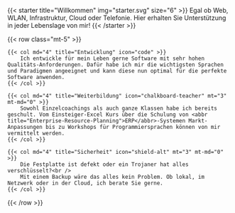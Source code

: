 ---
---
{{< starter title="Willkommen" img="starter.svg" size="6" >}}
Egal ob Web, WLAN, Infrastruktur, Cloud oder Telefonie. Hier erhalten Sie Unterstützung in jeder Lebenslage von mir!
{{< /starter >}}

{{< row class="mt-5" >}}

	{{< col md="4" title="Entwicklung" icon="code" >}}
		Ich entwickle für mein Leben gerne Software mit sehr hohen Qualitäts-Anforderungen. Dafür habe ich mir die wichtigsten Sprachen und Paradigmen angeeignet und kann diese nun optimal für die perfekte Software anwenden.
	{{< /col >}}

	{{< col md="4" title="Weiterbildung" icon="chalkboard-teacher" mt="3" mt-md="0" >}}
		Sowohl Einzelcoachings als auch ganze Klassen habe ich bereits geschult. Vom Einsteiger-Excel Kurs über die Schulung von <abbr title="Enterprise-Resource-Planning">ERP</abbr>-Systemen Markt-Anpassungen bis zu Workshops für Programmiersprachen können von mir vermittelt werden.
	{{< /col >}}

	{{< col md="4" title="Sicherheit" icon="shield-alt" mt="3" mt-md="0" >}}
		Die Festplatte ist defekt oder ein Trojaner hat alles verschlüsselt?<br />
		Mit einem Backup wäre das alles kein Problem. Ob lokal, im Netzwerk oder in der Cloud, ich berate Sie gerne.
	{{< /col >}}

{{< /row >}}
